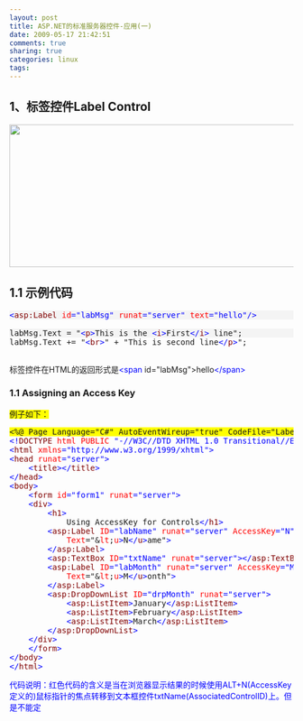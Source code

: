 ```yaml
---
layout: post
title: ASP.NET的标准服务器控件-应用(一)
date: 2009-05-17 21:42:51
comments: true
sharing: true
categories: linux
tags: 
---
```


<h2>1、标签控件Label Control</h2>  <p></p>  <div style="padding-bottom: 0px; margin: 0px; padding-left: 0px; padding-right: 0px; display: inline; float: none; padding-top: 0px" id="scid:8747F07C-CDE8-481f-B0DF-C6CFD074BF67:3850e0a7-c0ea-4ea9-8751-cc556eb8fd7b" class="wlWriterEditableSmartContent"><a href="http://blog.cnpc.ac.cn/Blogs/image.axd?picture=WindowsLiveWriter/ASP.NET/53838749/20090515_0048588x6.jpg" title="Unique Properties of the Label Control" rel="thumbnail"><img border="0" src="http://blog.cnpc.ac.cn/Blogs/image.axd?picture=WindowsLiveWriter/ASP.NET/04A5529B/20090515_004858.png" width="580" height="253" /></a></div>  <p></p>  <h2>1.1 示例代码</h2>  <div class="csharpcode">   <pre class="alt"><span class="kwrd">&lt;</span><span class="html">asp:Label</span> <span class="attr">id</span><span class="kwrd">=&quot;labMsg&quot;</span> <span class="attr">runat</span><span class="kwrd">=&quot;server&quot;</span> <span class="attr">text</span><span class="kwrd">=&quot;hello&quot;</span><span class="kwrd">/&gt;</span></pre>

  <pre>&#160;</pre>

  <pre class="alt">labMsg.Text = &quot;<span class="kwrd">&lt;</span><span class="html">p</span><span class="kwrd">&gt;</span>This is the <span class="kwrd">&lt;</span><span class="html">i</span><span class="kwrd">&gt;</span>First<span class="kwrd">&lt;/</span><span class="html">i</span><span class="kwrd">&gt;</span> line&quot;;</pre>

  <pre>labMsg.Text += &quot;<span class="kwrd">&lt;</span><span class="html">br</span><span class="kwrd">&gt;</span>&quot; + &quot;This is second line<span class="kwrd">&lt;/</span><span class="html">p</span><span class="kwrd">&gt;</span>&quot;;</pre>

  <pre>&#160;</pre>

  <p>标签控件在HTML的返回形式是<font color="#0000ff">&lt;span</font> id=&quot;labMsg&quot;&gt;hello<font color="#0000ff">&lt;/span&gt;</font></p>
</div>
<style type="text/css">

.csharpcode, .csharpcode pre
{
	font-size: small;
	color: black;
	font-family: consolas, "Courier New", courier, monospace;
	background-color: #ffffff;
	/*white-space: pre;*/
}
.csharpcode pre { margin: 0em; }
.csharpcode .rem { color: #008000; }
.csharpcode .kwrd { color: #0000ff; }
.csharpcode .str { color: #006080; }
.csharpcode .op { color: #0000c0; }
.csharpcode .preproc { color: #cc6633; }
.csharpcode .asp { background-color: #ffff00; }
.csharpcode .html { color: #800000; }
.csharpcode .attr { color: #ff0000; }
.csharpcode .alt 
{
	background-color: #f4f4f4;
	width: 100%;
	margin: 0em;
}
.csharpcode .lnum { color: #606060; }</style>

<h3>1.1 Assigning an Access Key</h3>

<pre class="csharpcode"><span class="asp">例子如下：</span></pre>

<pre class="csharpcode"><span class="asp">&lt;%@ Page Language=&quot;C#&quot; AutoEventWireup=&quot;true&quot; CodeFile=&quot;LabelHotKeys.aspx.cs&quot; Inherits=&quot;LabelHotKeys&quot; %&gt;</span>
<span class="kwrd">&lt;!</span><span class="html">DOCTYPE</span> <span class="attr">html</span> <span class="attr">PUBLIC</span> <span class="kwrd">&quot;-//W3C//DTD XHTML 1.0 Transitional//EN&quot;</span> <span class="kwrd">&quot;http://www.w3.org/TR/xhtml1/DTD/xhtml1-transitional.dtd&quot;</span><span class="kwrd">&gt;</span>
<span class="kwrd">&lt;</span><span class="html">html</span> <span class="attr">xmlns</span><span class="kwrd">=&quot;http://www.w3.org/1999/xhtml&quot;</span><span class="kwrd">&gt;</span>
<span class="kwrd">&lt;</span><span class="html">head</span> <span class="attr">runat</span><span class="kwrd">=&quot;server&quot;</span><span class="kwrd">&gt;</span>
    <span class="kwrd">&lt;</span><span class="html">title</span><span class="kwrd">&gt;&lt;/</span><span class="html">title</span><span class="kwrd">&gt;</span>
<span class="kwrd">&lt;/</span><span class="html">head</span><span class="kwrd">&gt;</span>
<span class="kwrd">&lt;</span><span class="html">body</span><span class="kwrd">&gt;</span>
    <span class="kwrd">&lt;</span><span class="html">form</span> <span class="attr">id</span><span class="kwrd">=&quot;form1&quot;</span> <span class="attr">runat</span><span class="kwrd">=&quot;server&quot;</span><span class="kwrd">&gt;</span>
    <span class="kwrd">&lt;</span><span class="html">div</span><span class="kwrd">&gt;</span>
        <span class="kwrd">&lt;</span><span class="html">h1</span><span class="kwrd">&gt;</span>
            Using AccessKey for Controls<span class="kwrd">&lt;/</span><span class="html">h1</span><span class="kwrd">&gt;</span>
        <span class="kwrd">&lt;</span><span class="html">asp:Label</span> <span class="attr">ID</span><span class="kwrd">=&quot;labName&quot;</span> <span class="attr">runat</span><span class="kwrd">=&quot;server&quot;</span> <span class="attr">AccessKey</span><span class="kwrd">=&quot;N&quot;</span> <span class="attr">AssociatedControlID</span><span class="kwrd">=&quot;txtName&quot;</span>
            <span class="attr">Text</span>=&quot;&amp;<span class="attr">lt</span>;<span class="attr">u</span><span class="kwrd">&gt;</span>N<span class="kwrd">&lt;/</span><span class="html">u</span><span class="kwrd">&gt;</span>ame&quot;<span class="kwrd">&gt;</span>
        <span class="kwrd">&lt;/</span><span class="html">asp:Label</span><span class="kwrd">&gt;</span>
        <span class="kwrd">&lt;</span><span class="html">asp:TextBox</span> <span class="attr">ID</span><span class="kwrd">=&quot;txtName&quot;</span> <span class="attr">runat</span><span class="kwrd">=&quot;server&quot;</span><span class="kwrd">&gt;&lt;/</span><span class="html">asp:TextBox</span><span class="kwrd">&gt;&lt;</span><span class="html">br</span> <span class="kwrd">/&gt;</span>
        <span class="kwrd">&lt;</span><span class="html">asp:Label</span> <span class="attr">ID</span><span class="kwrd">=&quot;labMonth&quot;</span> <span class="attr">runat</span><span class="kwrd">=&quot;server&quot;</span> <span class="attr">AccessKey</span><span class="kwrd">=&quot;M&quot;</span> <span class="attr">AssociatedControlID</span><span class="kwrd">=&quot;drpMonth&quot;</span>
            <span class="attr">Text</span>=&quot;&amp;<span class="attr">lt</span>;<span class="attr">u</span><span class="kwrd">&gt;</span>M<span class="kwrd">&lt;/</span><span class="html">u</span><span class="kwrd">&gt;</span>onth&quot;<span class="kwrd">&gt;</span>
        <span class="kwrd">&lt;/</span><span class="html">asp:Label</span><span class="kwrd">&gt;</span>
        <span class="kwrd">&lt;</span><span class="html">asp:DropDownList</span> <span class="attr">ID</span><span class="kwrd">=&quot;drpMonth&quot;</span> <span class="attr">runat</span><span class="kwrd">=&quot;server&quot;</span><span class="kwrd">&gt;</span>
            <span class="kwrd">&lt;</span><span class="html">asp:ListItem</span><span class="kwrd">&gt;</span>January<span class="kwrd">&lt;/</span><span class="html">asp:ListItem</span><span class="kwrd">&gt;</span>
            <span class="kwrd">&lt;</span><span class="html">asp:ListItem</span><span class="kwrd">&gt;</span>February<span class="kwrd">&lt;/</span><span class="html">asp:ListItem</span><span class="kwrd">&gt;</span>
            <span class="kwrd">&lt;</span><span class="html">asp:ListItem</span><span class="kwrd">&gt;</span>March<span class="kwrd">&lt;/</span><span class="html">asp:ListItem</span><span class="kwrd">&gt;</span>
        <span class="kwrd">&lt;/</span><span class="html">asp:DropDownList</span><span class="kwrd">&gt;</span>
    <span class="kwrd">&lt;/</span><span class="html">div</span><span class="kwrd">&gt;</span>
    <span class="kwrd">&lt;/</span><span class="html">form</span><span class="kwrd">&gt;</span>
<span class="kwrd">&lt;/</span><span class="html">body</span><span class="kwrd">&gt;</span>
<span class="kwrd">&lt;/</span><span class="html">html</span><span class="kwrd">&gt;</span></pre>

<p><font color="#0000ff">代码说明：红色代码的含义是当在浏览器显示结果的时候使用ALT+N(AccessKey定义的)鼠标指针的焦点转移到文本框控件txtName(AssociatedControlID)上。但是不能定